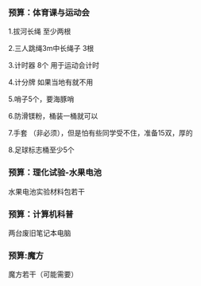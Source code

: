 ### 预算：体育课与运动会

1.拔河长绳 至少两根 

2.三人跳绳3m中长绳子  3根

3.计时器  8个  用于运动会计时

4.计分牌 如果当地有就不用

5.哨子5个，要海豚哨

6.防滑镁粉，桶装一桶就可以

7.手套 （非必须），但是怕有些同学受不住，准备15双，厚的

8.足球标志桶至少5个

### 预算：理化试验-水果电池

水果电池实验材料包若干

### 预算：计算机科普

两台废旧笔记本电脑

### 预算:魔方

魔方若干（可能需要）
